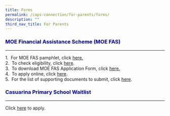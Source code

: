 ```yaml
---
title: Forms
permalink: /caps-connection/for-parents/forms/
description: ""
third_nav_title: For Parents
---
```

<h3 style="color:DarkBlue;">MOE Financial Assistance Scheme (MOE FAS)</h3>

---
1.&nbsp; For MOE FAS pamphlet, click&nbsp;[here.](/files/MOE%20FAS%20pamphlet%20EL%20for%20schools.pdf)<br>
2.&nbsp; To check eligibility, click&nbsp;[here](https://www.moe.gov.sg/financial-matters/financial-assistance%20).<br>
3.&nbsp; To download MOE FAS Application Form, click [here.](/files/MOE%20FAS%20Application%20Form%20Sep%202022.pdf)<br>
4.&nbsp; To apply online, click [here](https://go.gov.sg/moe-efas). <br>
5.&nbsp; For the list of supporting documents to submit, click&nbsp;[here](/files/MOE%20FAS%20Application%20-Documents%20to%20submit%20to%20school.pdf).<br>

<h3 style="color:DarkBlue;">Casuarina Primary School Waitlist</h3>

---

Click&nbsp;[here](https://go.gov.sg/capswaitlist)&nbsp;to apply.